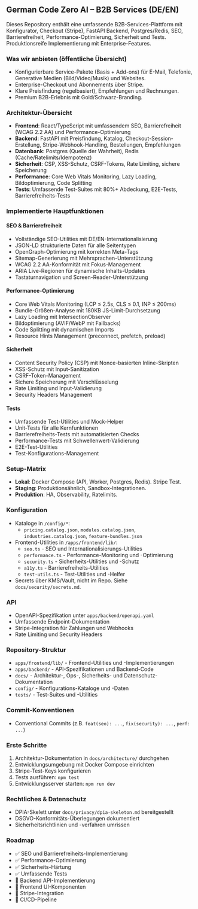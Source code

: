 ## German Code Zero AI – B2B Services (DE/EN)

Dieses Repository enthält eine umfassende B2B-Services-Plattform mit Konfigurator, Checkout (Stripe), FastAPI Backend, Postgres/Redis, SEO, Barrierefreiheit, Performance-Optimierung, Sicherheit und Tests. Produktionsreife Implementierung mit Enterprise-Features.

### Was wir anbieten (öffentliche Übersicht)
- Konfigurierbare Service-Pakete (Basis + Add-ons) für E-Mail, Telefonie, Generative Medien (Bild/Video/Musik) und Websites.
- Enterprise-Checkout und Abonnements über Stripe.
- Klare Preisfindung (regelbasiert), Empfehlungen und Rechnungen.
- Premium B2B-Erlebnis mit Gold/Schwarz-Branding.

### Architektur-Übersicht
- **Frontend**: React/TypeScript mit umfassendem SEO, Barrierefreiheit (WCAG 2.2 AA) und Performance-Optimierung
- **Backend**: FastAPI mit Preisfindung, Katalog, Checkout-Session-Erstellung, Stripe-Webhook-Handling, Bestellungen, Empfehlungen
- **Datenbank**: Postgres (Quelle der Wahrheit), Redis (Cache/Ratelimits/Idempotenz)
- **Sicherheit**: CSP, XSS-Schutz, CSRF-Tokens, Rate Limiting, sichere Speicherung
- **Performance**: Core Web Vitals Monitoring, Lazy Loading, Bildoptimierung, Code Splitting
- **Tests**: Umfassende Test-Suites mit 80%+ Abdeckung, E2E-Tests, Barrierefreiheits-Tests

### Implementierte Hauptfunktionen

#### SEO & Barrierefreiheit
- Vollständige SEO-Utilities mit DE/EN-Internationalisierung
- JSON-LD strukturierte Daten für alle Seitentypen
- OpenGraph-Optimierung mit korrekten Meta-Tags
- Sitemap-Generierung mit Mehrsprachen-Unterstützung
- WCAG 2.2 AA-Konformität mit Fokus-Management
- ARIA Live-Regionen für dynamische Inhalts-Updates
- Tastaturnavigation und Screen-Reader-Unterstützung

#### Performance-Optimierung
- Core Web Vitals Monitoring (LCP ≤ 2.5s, CLS ≤ 0.1, INP ≤ 200ms)
- Bundle-Größen-Analyse mit 180KB JS-Limit-Durchsetzung
- Lazy Loading mit IntersectionObserver
- Bildoptimierung (AVIF/WebP mit Fallbacks)
- Code Splitting mit dynamischen Imports
- Resource Hints Management (preconnect, prefetch, preload)

#### Sicherheit
- Content Security Policy (CSP) mit Nonce-basierten Inline-Skripten
- XSS-Schutz mit Input-Sanitization
- CSRF-Token-Management
- Sichere Speicherung mit Verschlüsselung
- Rate Limiting und Input-Validierung
- Security Headers Management

#### Tests
- Umfassende Test-Utilities und Mock-Helper
- Unit-Tests für alle Kernfunktionen
- Barrierefreiheits-Tests mit automatisierten Checks
- Performance-Tests mit Schwellenwert-Validierung
- E2E-Test-Utilities
- Test-Konfigurations-Management

### Setup-Matrix
- **Lokal**: Docker Compose (API, Worker, Postgres, Redis). Stripe Test.
- **Staging**: Produktionsähnlich, Sandbox-Integrationen.
- **Produktion**: HA, Observability, Ratelimits.

### Konfiguration
- Kataloge in `/config/*`:
  - `pricing.catalog.json`, `modules.catalog.json`, `industries.catalog.json`, `feature-bundles.json`
- Frontend-Utilities in `/apps/frontend/lib/`:
  - `seo.ts` - SEO und Internationalisierungs-Utilities
  - `performance.ts` - Performance-Monitoring und -Optimierung
  - `security.ts` - Sicherheits-Utilities und -Schutz
  - `a11y.ts` - Barrierefreiheits-Utilities
  - `test-utils.ts` - Test-Utilities und -Helfer
- Secrets über KMS/Vault, nicht im Repo. Siehe `docs/security/secrets.md`.

### API
- OpenAPI-Spezifikation unter `apps/backend/openapi.yaml`
- Umfassende Endpoint-Dokumentation
- Stripe-Integration für Zahlungen und Webhooks
- Rate Limiting und Security Headers

### Repository-Struktur
- `apps/frontend/lib/` - Frontend-Utilities und -Implementierungen
- `apps/backend/` - API-Spezifikationen und Backend-Code
- `docs/` - Architektur-, Ops-, Sicherheits- und Datenschutz-Dokumentation
- `config/` - Konfigurations-Kataloge und -Daten
- `tests/` - Test-Suites und -Utilities

### Commit-Konventionen
- Conventional Commits (z.B. `feat(seo): ...`, `fix(security): ...`, `perf: ...`)

### Erste Schritte
1. Architektur-Dokumentation in `docs/architecture/` durchgehen
2. Entwicklungsumgebung mit Docker Compose einrichten
3. Stripe-Test-Keys konfigurieren
4. Tests ausführen: `npm test`
5. Entwicklungsserver starten: `npm run dev`

### Rechtliches & Datenschutz
- DPIA-Skelett unter `docs/privacy/dpia-skeleton.md` bereitgestellt
- DSGVO-Konformitäts-Überlegungen dokumentiert
- Sicherheitsrichtlinien und -verfahren umrissen

### Roadmap
- ✅ SEO und Barrierefreiheits-Implementierung
- ✅ Performance-Optimierung
- ✅ Sicherheits-Härtung
- ✅ Umfassende Tests
- 🔄 Backend API-Implementierung
- 🔄 Frontend UI-Komponenten
- 🔄 Stripe-Integration
- 🔄 CI/CD-Pipeline